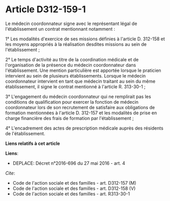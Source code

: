 # Article D312-159-1

Le médecin coordonnateur signe avec le représentant légal de l'établissement un contrat mentionnant notamment : 

1° Les modalités d'exercice de ses missions définies à l'article D. 312-158 et les moyens appropriés à la réalisation
desdites missions au sein de l'établissement ; 

2° Le temps d'activité au titre de la coordination médicale et de l'organisation de la présence du médecin coordonnateur dans
l'établissement. Une mention particulière est apportée lorsque le praticien intervient au sein de plusieurs établissements.
Lorsque le médecin coordonnateur intervient en tant que médecin traitant au sein du même établissement, il signe le contrat
mentionné à l'article R. 313-30-1 ; 

3° L'engagement du médecin coordonnateur qui ne remplirait pas les conditions de qualification pour exercer la fonction de
médecin coordonnateur lors de son recrutement de satisfaire aux obligations de formation mentionnées à l'article D. 312-157
et les modalités de prise en charge financière des frais de formation par l'établissement ; 

4° L'encadrement des actes de prescription médicale auprès des résidents de l'établissement.

**Liens relatifs à cet article**

**Liens**:

  - DEPLACE: Décret n°2016-696 du 27 mai 2016 - art. 4

_Cite_:

  - Code de l'action sociale et des familles - art. D312-157 (M)
  - Code de l'action sociale et des familles - art. D312-158 (V)
  - Code de l'action sociale et des familles - art. R313-30-1
